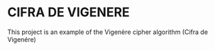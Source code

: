 # CIFRA DE VIGENERE
This project is an example of the Vigenère cipher algorithm (Cifra de Vigenére)
